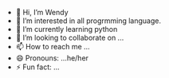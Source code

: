 - 👋 Hi, I’m Wendy
- 👀 I’m interested in all progrmming language.
- 🌱 I’m currently learning python
- 💞️ I’m looking to collaborate on ...
- 📫 How to reach me ...
- 😄 Pronouns: ...he/her
- ⚡ Fun fact: ...

<!---
Kyi295/Kyi295 is a ✨ special ✨ repository because its `README.md` (this file) appears on your GitHub profile.
You can click the Preview link to take a look at your changes.
--->

